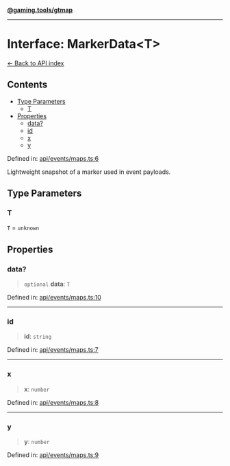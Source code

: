 [**@gaming.tools/gtmap**](README.md)

***

# Interface: MarkerData\<T\>

[← Back to API index](./README.md)

## Contents

- [Type Parameters](#type-parameters)
  - [T](#t)
- [Properties](#properties)
  - [data?](#data)
  - [id](#id)
  - [x](#x)
  - [y](#y)

Defined in: [api/events/maps.ts:6](https://github.com/gamingtools/gt-map/blob/02ad961dd733041f2c6c39034ee7c302a553f45a/packages/gtmap/src/api/events/maps.ts#L6)

Lightweight snapshot of a marker used in event payloads.

## Type Parameters

### T

`T` = `unknown`

## Properties

### data?

> `optional` **data**: `T`

Defined in: [api/events/maps.ts:10](https://github.com/gamingtools/gt-map/blob/02ad961dd733041f2c6c39034ee7c302a553f45a/packages/gtmap/src/api/events/maps.ts#L10)

***

### id

> **id**: `string`

Defined in: [api/events/maps.ts:7](https://github.com/gamingtools/gt-map/blob/02ad961dd733041f2c6c39034ee7c302a553f45a/packages/gtmap/src/api/events/maps.ts#L7)

***

### x

> **x**: `number`

Defined in: [api/events/maps.ts:8](https://github.com/gamingtools/gt-map/blob/02ad961dd733041f2c6c39034ee7c302a553f45a/packages/gtmap/src/api/events/maps.ts#L8)

***

### y

> **y**: `number`

Defined in: [api/events/maps.ts:9](https://github.com/gamingtools/gt-map/blob/02ad961dd733041f2c6c39034ee7c302a553f45a/packages/gtmap/src/api/events/maps.ts#L9)
